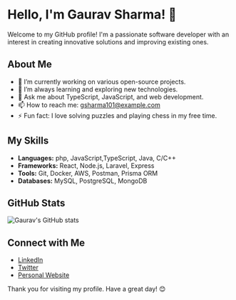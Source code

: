 # Hello, I'm Gaurav Sharma! 👋

Welcome to my GitHub profile! I'm a passionate software developer with an interest in creating innovative solutions and improving existing ones.

## About Me

- 🔭 I’m currently working on various open-source projects.
- 🌱 I’m always learning and exploring new technologies.
- 💬 Ask me about TypeScript, JavaScript, and web development.
- 📫 How to reach me: [gsharma101@example.com](mailto:gsharma101@example.com)
- ⚡ Fun fact: I love solving puzzles and playing chess in my free time.

## My Skills

- **Languages:** php, JavaScript,TypeScript, Java, C/C++
- **Frameworks:** React, Node.js, Laravel, Express
- **Tools:** Git, Docker, AWS, Postman, Prisma ORM
- **Databases:** MySQL, PostgreSQL, MongoDB

## GitHub Stats

![Gaurav's GitHub stats](https://github-readme-stats.vercel.app/api?username=gsharma101&show_icons=true&theme=radical)

## Connect with Me

- [LinkedIn](https://www.linkedin.com/in/gsharma010)
- [Twitter](https://twitter.com/gsharma010)
- [Personal Website](https://gauravsharma.co.in)

Thank you for visiting my profile. Have a great day! 😊
